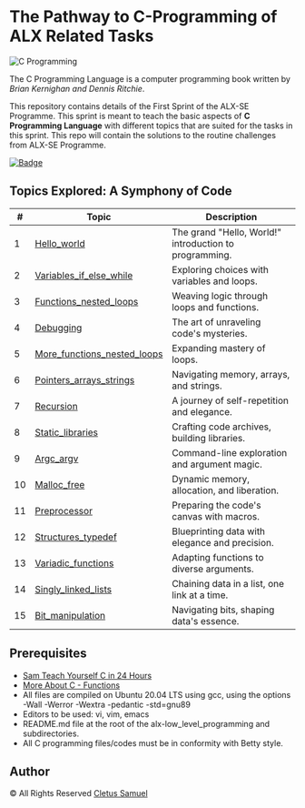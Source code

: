 # The Pathway to C-Programming of ALX Related Tasks

![C Programming](https://easystudyhub.com/wp-content/uploads/2023/03/C-progamming.jpg)

The C Programming Language is a computer programming book written by *Brian Kernighan and Dennis Ritchie*.

This repository contains details of the First Sprint of the ALX-SE Programme. This sprint is meant to teach the basic aspects of **C Programming Language** with different topics that are suited for the tasks in this sprint. This repo will contain the solutions to the routine challenges from ALX-SE Programme.

[![Badge](https://img.shields.io/badge/Topics-Covered%20-blue)](https://www.example.com/data-science)

## Topics Explored: A Symphony of Code

| #  | Topic                                      | Description                                           |
| -- | ------------------------------------------ | ----------------------------------------------------- |
| 1  | [Hello_world](./0x00-hello_world)          | The grand "Hello, World!" introduction to programming. |
| 2  | [Variables_if_else_while](./0x01-variables_if_else_while) | Exploring choices with variables and loops. |
| 3  | [Functions_nested_loops](./0x02-functions_nested_loops)   | Weaving logic through loops and functions.  |
| 4  | [Debugging](./0x03-debugging)                | The art of unraveling code's mysteries.         |
| 5  | [More_functions_nested_loops](./0x04-more_functions_nested_loops) | Expanding mastery of loops.        |
| 6  | [Pointers_arrays_strings](./0x05-pointers_arrays_strings)   | Navigating memory, arrays, and strings.          |
| 7  | [Recursion](./0x06-recursion)                | A journey of self-repetition and elegance.         |
| 8  | [Static_libraries](./0x07-static_libraries)  | Crafting code archives, building libraries.        |
| 9  | [Argc_argv](./0x08-argc_argv)                | Command-line exploration and argument magic.       |
| 10 | [Malloc_free](./0x09-malloc_free)            | Dynamic memory, allocation, and liberation.        |
| 11 | [Preprocessor](./0x0A-preprocessor)          | Preparing the code's canvas with macros.           |
| 12 | [Structures_typedef](./0x0B-structures_typedef)| Blueprinting data with elegance and precision.     |
| 13 | [Variadic_functions](./0x0C-variadic_functions)| Adapting functions to diverse arguments.          |
| 14 | [Singly_linked_lists](./0x0D-singly_linked_lists)| Chaining data in a list, one link at a time.      |
| 15 | [Bit_manipulation](./0x0E-bit_manipulation)  | Navigating bits, shaping data's essence.          |


## Prerequisites
- [Sam Teach Yourself C in 24 Hours](https://www.pdfdrive.com/sams-teach-yourself-c-in-24-hours-e17514248.html)
- [More About C - Functions](https://www.tutorialspoint.com/cprogramming/c_functions.htm)
- All files are compiled on Ubuntu 20.04 LTS using gcc, using the options -Wall -Werror -Wextra -pedantic -std=gnu89
- Editors to be used: vi, vim, emacs
- README.md file at the root of the alx-low_level_programming and subdirectories.
- All C programming files/codes must be in conformity with Betty style.

## Author
&copy; All Rights Reserved [Cletus Samuel](https://cletsymedia.github.io/Prof-Portfolio/)
